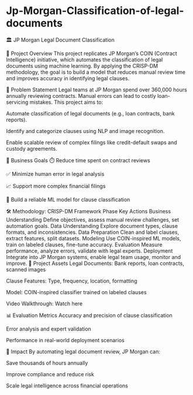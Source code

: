 # Jp-Morgan-Classification-of-legal-documents
🏛️ JP Morgan Legal Document Classification

📘 Project Overview
This project replicates JP Morgan’s COIN (Contract Intelligence) initiative, which automates the classification of legal documents using machine learning. By applying the CRISP-DM methodology, the goal is to build a model that reduces manual review time and improves accuracy in identifying legal clauses.

🧠 Problem Statement
Legal teams at JP Morgan spend over 360,000 hours annually reviewing contracts. Manual errors can lead to costly loan-servicing mistakes. This project aims to:

Automate classification of legal documents (e.g., loan contracts, bank reports).

Identify and categorize clauses using NLP and image recognition.

Enable scalable review of complex filings like credit-default swaps and custody agreements.

🎯 Business Goals
⏱️ Reduce time spent on contract reviews

✅ Minimize human error in legal analysis

📈 Support more complex financial filings

🤖 Build a reliable ML model for clause classification

🛠️ Methodology: CRISP-DM Framework
Phase	Key Actions
Business Understanding	Define objectives, assess manual review challenges, set automation goals.
Data Understanding	Explore document types, clause formats, and inconsistencies.
Data Preparation	Clean and label clauses, extract features, split datasets.
Modeling	Use COIN-inspired ML models, train on labeled clauses, fine-tune accuracy.
Evaluation	Measure performance, analyze errors, validate with legal experts.
Deployment	Integrate into JP Morgan systems, enable legal team usage, monitor and improve.
📂 Project Assets
Legal Documents: Bank reports, loan contracts, scanned images

Clause Features: Type, frequency, location, formatting

Model: COIN-inspired classifier trained on labeled clauses

Video Walkthrough: Watch here

📊 Evaluation Metrics
Accuracy and precision of clause classification

Error analysis and expert validation

Performance in real-world deployment scenarios

🚀 Impact
By automating legal document review, JP Morgan can:

Save thousands of hours annually

Improve compliance and reduce risk

Scale legal intelligence across financial operations

